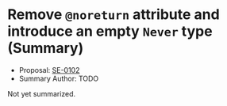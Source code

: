 # Remove `@noreturn` attribute and introduce an empty `Never` type (Summary)

* Proposal: [SE-0102](https://github.com/apple/swift-evolution/blob/main/proposals/0102-noreturn-bottom-type.md)
* Summary Author: TODO

Not yet summarized.
